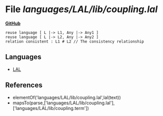 # File _languages/LAL/lib/coupling.lal_
**[GitHub](https://github.com/softlang/yas/blob/master/languages/LAL/lib/coupling.lal)**
```
reuse language [ L |-> L1, Any |-> Any1 ]
reuse language [ L |-> L2, Any |-> Any2 ]
relation consistent : L1 # L2 // The consistency relationship
```

## Languages
* [LAL](../languages/LAL.md)

## References
* elementOf('languages/LAL/lib/coupling.lal',lal(text))
* mapsTo(parse,['languages/LAL/lib/coupling.lal'],['languages/LAL/lib/coupling.term'])
